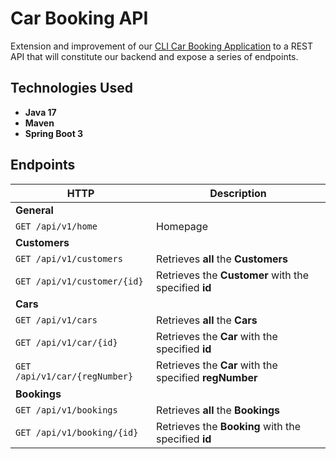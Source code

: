 # Car Booking API

Extension and improvement of our [CLI Car Booking Application](https://github.com/younnes-chebli/cli-car-booking-application) to a REST API that will constitute our backend and expose a series of endpoints.

## Technologies Used
* **Java 17**
* **Maven**
* **Spring Boot 3**

## Endpoints

| HTTP | Description |
|-----------------------------------|-------------------------------------------------------|
| **General** |
| ```GET /api/v1/home``` | Homepage |
| **Customers** | |
| ```GET /api/v1/customers``` | Retrieves **all** the **Customers** |
| ```GET /api/v1/customer/{id}``` | Retrieves the **Customer** with the specified **id** |
| **Cars** |
| ```GET /api/v1/cars``` | Retrieves **all** the **Cars** |
| ```GET /api/v1/car/{id}``` | Retrieves the **Car** with the specified **id** |
| ```GET /api/v1/car/{regNumber}``` | Retrieves the **Car** with the specified **regNumber** |
| **Bookings** |
| ```GET /api/v1/bookings``` | Retrieves **all** the **Bookings** |
| ```GET /api/v1/booking/{id}``` | Retrieves the **Booking** with the specified **id** |

